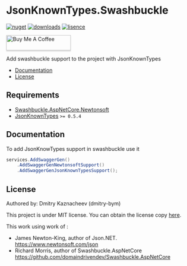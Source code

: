# JsonKnownTypes.Swashbuckle

[![nuget](https://img.shields.io/nuget/v/JsonKnownTypes.Swashbuckle?style=flat-square)](https://www.nuget.org/packages/JsonKnownTypes.Swashbuckle)
[![downloads](https://img.shields.io/nuget/dt/JsonKnownTypes.Swashbuckle?style=flat-square)](https://www.nuget.org/packages/JsonKnownTypes.Swashbuckle)
[![lisence](https://img.shields.io/badge/lisence-MIT-green?style=flat-square)](https://github.com/dmitry-bym/JsonKnownTypes.Swashbuckle/blob/main/LICENSE)

<a href="https://www.buymeacoffee.com/dmitry.bym" target="_blank"><img src="https://www.buymeacoffee.com/assets/img/custom_images/yellow_img.png" alt="Buy Me A Coffee" style="height: 41px !important;width: 174px !important;box-shadow: 0px 3px 2px 0px rgba(190, 190, 190, 0.5) !important;-webkit-box-shadow: 0px 3px 2px 0px rgba(190, 190, 190, 0.5) !important;" ></a>

Add swashbuckle support to the project with JsonKnownTypes

- [Documentation](#Documentation)
- [License](#License)

## Requirements
- [Swashbuckle.AspNetCore.Newtonsoft](https://github.com/domaindrivendev/Swashbuckle.AspNetCore)
- [JsonKnownTypes](https://github.com/dmitry-bym/JsonKnownTypes) `>= 0.5.4`



## Documentation
To add JsonKnowTypes support in swashbuckle use it
```c#        
services.AddSwaggerGen()
    .AddSwaggerGenNewtonsoftSupport()
    .AddSwaggerGenJsonKnownTypesSupport();
```

## License

Authored by: Dmitry Kaznacheev (dmitry-bym)

This project is under MIT license. You can obtain the license copy [here](https://github.com/dmitry-bym/JsonKnownTypes.Swashbuckle/blob/main/LICENSE).

This work using work of :
 - James Newton-King, author of Json.NET. https://www.newtonsoft.com/json
 - Richard Morris, author of Swashbuckle.AspNetCore https://github.com/domaindrivendev/Swashbuckle.AspNetCore

